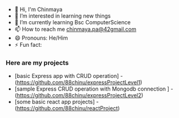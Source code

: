 - 👋 Hi, I'm Chinmaya
- 👀 I’m interested in learning new things
- 🌱 I’m currently learning Bsc ComputerScience
- 📫 How to reach me chinmaya.pa@42gmail.com
- 😄 Pronouns: He/Him
- ⚡ Fun fact: 

### Here are my projects
- [basic Express app with CRUD operation] -(https://github.com/88chinu/expressProjectLevel1)
- [sample Express CRUD operation with Mongodb connection ] - (https://github.com/88chinu/expressProjectLevel2)
- [some basic react app projects] - (https://github.com/88chinu/reactProject)
<!---
88chinu/88chinu is a ✨ special ✨ repository because its `README.md` (this file) appears on your GitHub profile.
You can click the Preview link to take a look at your changes.
--->
